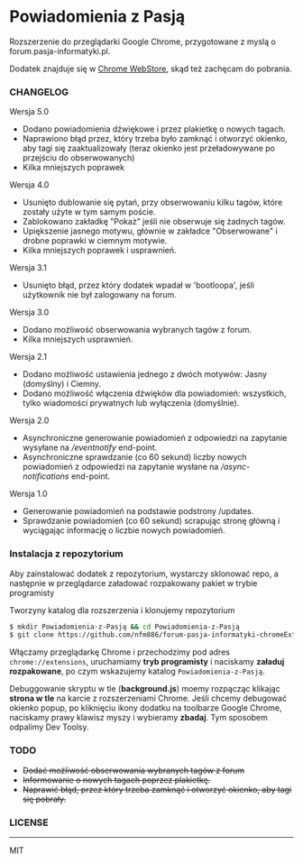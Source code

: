 # Powiadomienia z Pasją

Rozszerzenie do przeglądarki Google Chrome, przygotowane z myslą o forum.pasja-informatyki.pl.

Dodatek znajduje się w [Chrome WebStore](https://chrome.google.com/webstore/detail/powiadomienia-z-pasją/dmmcokdhdhjkhifpdfbanobonhmacped), skąd też zachęcam do pobrania.

### CHANGELOG

Wersja 5.0
  - Dodano powiadomienia dźwiękowe i przez plakietkę o nowych tagach.
  - Naprawiono błąd przez, który trzeba było zamknąć i otworzyć okienko, aby tagi się zaaktualizowały (teraz okienko jest przeładowywane po przejściu do obserwowanych)
  - Kilka mniejszych poprawek

Wersja 4.0
  - Usunięto dublowanie się pytań, przy obserwowaniu kilku tagów, które zostały użyte w tym samym poście.
  - Zablokowano zakładkę "Pokaż" jeśli nie obserwuje się żadnych tagów.
  - Upiększenie jasnego motywu, głównie w zakładce "Obserwowane" i drobne poprawki w ciemnym motywie.
  - Kilka mniejszych poprawek i usprawnień.

Wersja 3.1
  - Usunięto błąd, przez który dodatek wpadał w 'bootloopa', jeśli użytkownik nie był zalogowany na forum.

Wersja 3.0
  - Dodano możliwość obserwowania wybranych tagów z forum.
  - Kilka mniejszych usprawnień.

Wersja 2.1
  - Dodano możliwość ustawienia jednego z dwóch motywów: Jasny (domyślny) i Ciemny.
  - Dodano możliwość włączenia dźwięków dla powiadomień: wszystkich, tylko wiadomości prywatnych lub wyłączenia (domyślnie).

Wersja 2.0
 - Asynchroniczne generowanie powiadomień z odpowiedzi na zapytanie wysyłane na */eventnotify* end-point.
 - Asynchroniczne sprawdzanie (co 60 sekund) liczby nowych powiadomień z odpowiedzi na zapytanie wysłane na */async-notifications* end-point.
 
Wersja 1.0
 - Generowanie powiadomień na podstawie podstrony /updates.
 - Sprawdzanie powiadomień (co 60 sekund) scrapując stronę główną i wyciągając informację o liczbie nowych powiadomień.

### Instalacja z repozytorium

Aby zainstalować dodatek z repozytorium, wystarczy sklonować repo, a następnie w przeglądarce załadować rozpakowany pakiet w trybie programisty

Tworzyny katalog dla rozszerzenia i klonujemy repozytorium

```sh
$ mkdir Powiadomienia-z-Pasją && cd Powiadomienia-z-Pasją
$ git clone https://github.com/nfm886/forum-pasja-informatyki-chromeExtension.git .
```

Włączamy przeglądarkę Chrome i przechodzimy pod adres ```chrome://extensions```, uruchamiamy **tryb programisty** i naciskamy **załaduj rozpakowane**, po czym wskazujemy katalog ```Powiadomienia-z-Pasją```.

Debuggowanie skryptu w tle (**background.js**) moemy rozpącząc klikając **strona w tle** na karcie z rozszerzeniami Chrome.
Jeśli chcemy debugować okienko popup, po kliknięciu ikony dodatku na toolbarze Google Chrome, naciskamy prawy klawisz myszy i wybieramy **zbadaj**. Tym sposobem odpalimy Dev Toolsy.


### TODO

 - ~~Dodać możliwość obserwowania wybranych tagów z forum~~
 - ~~Informowanie o nowych tagach poprzez plakietkę.~~
 - ~~Naprawić błąd, przez który trzeba zamknąć i otworzyć okienko, aby tagi się pobrały.~~

### LICENSE
----

MIT
